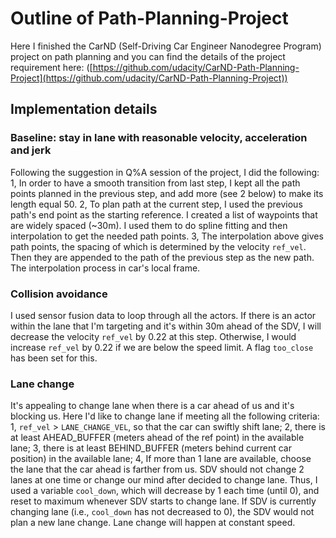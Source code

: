 # Outline of Path-Planning-Project

Here I finished the CarND (Self-Driving Car Engineer Nanodegree Program) project on path planning and you can find the details of the project requirement here: ([https://github.com/udacity/CarND-Path-Planning-Project](https://github.com/udacity/CarND-Path-Planning-Project))
  
## Implementation details

### Baseline: stay in lane with reasonable velocity, acceleration and jerk

Following the suggestion in Q%A session of the project, I did the following:
1, In order to have a smooth transition from last step, I kept all the path points planned in the previous step, and add more (see 2 below) to make its length equal 50.
2, To plan path at the current step, I used the previous path's end point as the starting reference. I created a list of waypoints that are widely spaced (~30m). I used them to do spline fitting and then interpolation to get the needed path points. 
3, The interpolation above gives path points, the spacing of which is determined by the velocity `ref_vel`. Then they are appended to the path of the previous step as the new path. The interpolation process in car's local frame.
### Collision avoidance
I used sensor fusion data to loop through all the actors. If there is an actor within the lane that I'm targeting and it's within 30m ahead of the SDV, I will decrease the velocity `ref_vel` by 0.22 at this step. Otherwise, I would increase `ref_vel` by 0.22 if we are below the speed limit. A flag `too_close` has been set for this.
### Lane change
It's appealing to change lane when there is a car ahead of us and it's blocking us. Here I'd like to change lane if meeting all the following criteria:
1, `ref_vel` > `LANE_CHANGE_VEL`, so that the car can swiftly shift lane;
2, there is at least AHEAD_BUFFER (meters ahead of the ref point) in the available lane;
3, there is at least BEHIND_BUFFER (meters behind current car position) in the available lane;
4, If more than 1 lane are available, choose the lane that the car ahead is farther from us.
SDV should not change 2 lanes at one time or change our mind after decided to change lane. Thus, I used a variable `cool_down`, which will decrease by 1 each time (until 0), and reset to maximum whenever SDV starts to change lane. If SDV is currently changing lane (i.e., `cool_down` has not decreased to 0), the SDV would not plan a new lane change.
Lane change will happen at constant speed.
